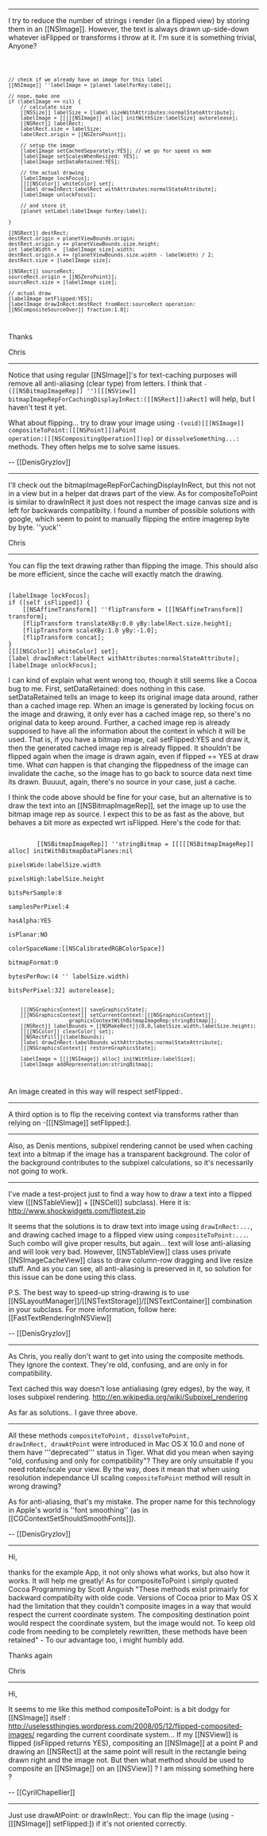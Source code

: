 ----

I try to reduce the number of strings i render (in a flipped view) by storing them in an [[NSImage]]. However, the text is always drawn up-side-down whatever isFlipped or transforms i throw at it. I'm sure it is something trivial, Anyone?

<code>

    // check if we already have an image for this label
    [[NSImage]] ''labelImage = [planet labelForKey:label];
    
    // nope, make one
    if (labelImage == nil) {
        // calculate size
        [[NSSize]] labelSize = [label sizeWithAttributes:normalStateAttribute];
        labelImage = [[[[[NSImage]] alloc] initWithSize:labelSize] autorelease];
        [[NSRect]] labelRect;
        labelRect.size = labelSize;
        labelRect.origin = [[NSZeroPoint]];
        
        // setup the image
        [labelImage setCachedSeparately:YES]; // we go for speed vs mem
        [labelImage setScalesWhenResized: YES];
        [labelImage setDataRetained:YES];
        
        // the actual drawing      
        [labelImage lockFocus];
        [[[[NSColor]] whiteColor] set]; 
        [label drawInRect:labelRect withAttributes:normalStateAttribute];  
        [labelImage unlockFocus];        
        
        // and store it
        [planet setLabel:labelImage forKey:label];

    } 

    [[NSRect]] destRect;
    destRect.origin = planetViewBounds.origin;
    destRect.origin.y += planetViewBounds.size.height;
    int labelWidth =  [labelImage size].width;
    destRect.origin.x += (planetViewBounds.size.width - labelWidth) / 2;
    destRect.size = [labelImage size];
    
    [[NSRect]] sourceRect;
    sourceRect.origin = [[NSZeroPoint]];
    sourceRect.size = [labelImage size];
    
    // actual draw
    [labelImage setFlipped:YES];
    [labelImage drawInRect:destRect fromRect:sourceRect operation:[[NSCompositeSourceOver]] fraction:1.0];

</code>

Thanks

Chris

----

Notice that using regular [[NSImage]]'s for text-caching purposes will remove all anti-aliasing (clear type) from letters. I think that <code>-([[NSBitmapImageRep]] '')[[[NSView]] bitmapImageRepForCachingDisplayInRect:([[NSRect]])aRect]</code> will help, but I haven't test it yet.

What about flipping... try to draw your image using <code>-(void)[[[NSImage]] compositeToPoint:([[NSPoint]])aPoint operation:([[NSCompositingOperation]])op]</code> or <code>dissolveSomething...:</code> methods. They often helps me to solve same issues.

-- [[DenisGryzlov]]

----

I'll check out the bitmapImageRepForCachingDisplayInRect, but this not not in a view but in a helper dat draws part of the view. As for compositeToPoint is similar to drawInRect it just does not respect the image canvas size and is left for backwards compatibilty. I found a number of possible solutions with google, which seem to point to manually flipping the entire imagerep byte by byte. ''yuck''

Chris

----

You can flip the text drawing rather than flipping the image.  This should also be more efficient, since the cache will exactly match the drawing.

<code>
[labelImage lockFocus];
if ([self isFlipped]) {
    [[NSAffineTransform]] ''flipTransform = [[[NSAffineTransform]] transform];
    [flipTransform translateXBy:0.0 yBy:labelRect.size.height];
    [flipTransform scaleXBy:1.0 yBy:-1.0];
    [flipTransform concat];
}
[[[[NSColor]] whiteColor] set]; 
[label drawInRect:labelRect withAttributes:normalStateAttribute];  
[labelImage unlockFocus];        
</code>

I can kind of explain what went wrong too, though it still seems like a Cocoa bug to me.  First, setDataRetained: does nothing in this case.  setDataRetained tells an image to keep its original image data around, rather than a cached image rep.  When an image is generated by locking focus on the image and drawing, it only ever has a cached image rep, so there's no original data to keep around.  Further, a cached image rep is already supposed to have all the information about the context in which it will be used.  That is, if you have a bitmap image, call setFlipped:YES and draw it, then the generated cached image rep is already flipped.  It shouldn't be flipped again when the image is drawn again, even if flipped == YES at draw time.  What _can_ happen is that changing the flippedness of the image can invalidate the cache, so the image has to go back to source data next time its drawn.  Buuuut, again, there's no source in your case, just a cache.  

I think the code above should be fine for your case, but an alternative is to draw the text into an [[NSBitmapImageRep]], set the image up to use the bitmap image rep as source.  I expect this to be as fast as the above, but behaves a bit more as expected wrt isFlipped.  Here's the code for that:

<code>
        [[NSBitmapImageRep]] ''stringBitmap = [[[[[NSBitmapImageRep]] alloc] initWithBitmapDataPlanes:nil
                                                                                  pixelsWide:labelSize.width 
                                                                                  pixelsHigh:labelSize.height 
                                                                               bitsPerSample:8 
                                                                             samplesPerPixel:4 
                                                                                    hasAlpha:YES 
                                                                                    isPlanar:NO 
                                                                              colorSpaceName:[[NSCalibratedRGBColorSpace]] 
                                                                                bitmapFormat:0 
                                                                                 bytesPerRow:(4 '' labelSize.width) 
                                                                                bitsPerPixel:32] autorelease];
        
        [[[NSGraphicsContext]] saveGraphicsState];
        [[[NSGraphicsContext]] setCurrentContext:[[[NSGraphicsContext]] 
                        graphicsContextWithBitmapImageRep:stringBitmap]];
        [[NSRect]] labelBounds = [[NSMakeRect]](0,0,labelSize.width,labelSize.height);
        [[[[NSColor]] clearColor] set];
        [[NSRectFill]](labelBounds);
        [label drawInRect:labelBounds withAttributes:normalStateAttribute];  
        [[[NSGraphicsContext]] restoreGraphicsState];
        
        labelImage = [[[[NSImage]] alloc] initWithSize:labelSize];
        [labelImage addRepresentation:stringBitmap];
</code> 

An image created in this way will respect setFlipped:.

----

A third option is to flip the receiving context via transforms rather than relying on -[[[NSImage]] setFlipped:].

----

Also, as Denis mentions, subpixel rendering cannot be used when caching text into a bitmap if the image has a transparent background.  The color of the background contributes to the subpixel calculations, so it's necessarily not going to work.

----

I've made a test-project just to find a way how to draw a text into a flipped view ([[NSTableView]] + [[NSCell]] subclass). Here it is:
   http://www.shockwidgets.com/fliptest.zip

It seems that the solutions is to draw text into image using <code>drawInRect:...</code>, and drawing cached image to a flipped view using <code>compositeToPoint:...</code>. Such combo will give proper results, but again... text will lose anti-aliasing and will look very bad. However, [[NSTableView]] class uses private [[NSImageCacheView]] class to draw column-row dragging and live resize stuff. And as you can see, all anti-aliasing is preserved in it, so solution for this issue can be done using this class.

P.S. The best way to speed-up string-drawing is to use [[NSLayoutManager]]/[[NSTextStorage]]/[[NSTextContainer]] combination in your subclass. For more information, follow here: [[FastTextRenderingInNSView]]

-- [[DenisGryzlov]]

----

As Chris, you really don't want to get into using the composite methods.  They ignore the context.  They're old, confusing, and are only in for compatibility.

Text cached this way doesn't lose antialiasing (grey edges), by the way, it loses subpixel rendering.  http://en.wikipedia.org/wiki/Subpixel_rendering

As far as solutions..  I gave three above.

---- 

All these methods <code>compositeToPoint, dissolveToPoint, drawInRect, drawAtPoint</code> were introduced in Mac OS X 10.0 and none of them have '''deprecated''' status in Tiger. What did you mean when saying "old, confusing and only for compatibility"? 
They are only unsuitable if you need rotate/scale your view. By the way, does it mean that when using resolution independance UI scaling  <code>compositeToPoint</code> method will result in wrong drawing?

As for anti-aliasing, that's my mistake. The proper name for this technology in Apple's world is ''font smoothing'' (as in [[CGContextSetShouldSmoothFonts]]).

-- [[DenisGryzlov]]

---- 

Hi,

thanks for the example App, it not only shows what works, but also how it works. It will help me greatly! As for compositeToPoint i simply quoted Cocoa Programming by Scott Anguish "These methods exist primairly for backward compatibilty with olde code. Versions of Cocoa prior to Max OS X had the limitation that they couldn't composite images in a way that would respect the current coordinate system. The compositing destination point would respect the coordinate system, but the image would not. To keep old code from needing to be completely rewritten, these methods have been retained" - To our advantage too, i might humbly add.

Thanks again

Chris

----

Hi,

It seems to me like this method compositeToPoint: is a bit dodgy for [[NSImage]] itself : http://uselessthingies.wordpress.com/2008/05/12/flipped-composited-images/ regarding the current coordinate system... If my [[NSView]] is flipped (isFlipped returns YES), compositing an [[NSImage]] at a point P and drawing an [[NSRect]] at the same point will result in the rectangle being drawn right and the image not. But then what method should be used to composite an [[NSImage]] on an [[NSView]] ? I am missing something here ?

--
[[CyrilChapellier]]


----

Just use drawAtPoint: or drawInRect:. You can flip the image (using -[[[NSImage]] setFlipped:]) if it's not oriented correctly.